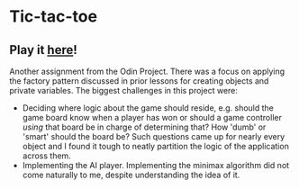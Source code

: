 # Tic-tac-toe

## Play it [here](https://jvilders.github.io/odin-tic-tac-toe/)!

Another assignment from the Odin Project. There was a focus on applying the factory pattern discussed in prior lessons for creating objects and private variables. The biggest challenges in this project were:
- Deciding where logic about the game should reside, e.g. should the game board know when a player has won or should a game controller *using* that board be in charge of determining that? How 'dumb' or 'smart' should the board be? Such questions came up for nearly every object and I found it tough to neatly partition the logic of the application across them.
- Implementing the AI player. Implementing the minimax algorithm did not come naturally to me, despite understanding the idea of it.
